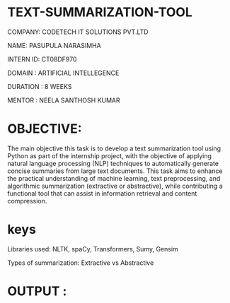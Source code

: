 # TEXT-SUMMARIZATION-TOOL

COMPANY: CODETECH IT SOLUTIONS PVT.LTD

NAME:  PASUPULA NARASIMHA

INTERN ID: CT08DF970

DOMAIN : ARTIFICIAL INTELLEGENCE

DURATION : 8 WEEKS

MENTOR : NEELA SANTHOSH KUMAR

# OBJECTIVE:

The main objective this task is to develop a text summarization tool using Python as part of the internship project, with the objective of applying natural language processing (NLP) techniques to automatically generate concise summaries from large text documents. This task aims to enhance the  practical understanding of machine learning, text preprocessing, and algorithmic summarization (extractive or abstractive), while contributing a functional tool that can assist in information retrieval and content compression.

# keys

Libraries used: NLTK, spaCy, Transformers, Sumy, Gensim

Types of summarization: Extractive vs Abstractive


# OUTPUT :
